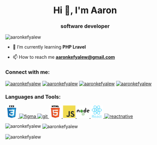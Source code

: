 <h1 align="center">Hi 👋, I'm Aaron</h1>
<h3 align="center">software developer</h3>

<p align="left"> <img src="https://komarev.com/ghpvc/?username=aaronkefyalew&label=Profile%20views&color=0e75b6&style=flat" alt="aaronkefyalew" /> </p>

- 🌱 I’m currently learning **PHP Lravel**

- 📫 How to reach me **aaronkefyalew@gmail.com**

<h3 align="left">Connect with me:</h3>
<p align="left">
<a href="https://linkedin.com/in/aaronkefyalew" target="blank"><img align="center" src="https://raw.githubusercontent.com/rahuldkjain/github-profile-readme-generator/master/src/images/icons/Social/linked-in-alt.svg" alt="aaronkefyalew" height="30" width="40" /></a>
<a href="https://instagram.com/aaronkefyalew" target="blank"><img align="center" src="https://raw.githubusercontent.com/rahuldkjain/github-profile-readme-generator/master/src/images/icons/Social/instagram.svg" alt="aaronkefyalew" height="30" width="40" /></a>
<a href="https://medium.com/aaronkefyalew" target="blank"><img align="center" src="https://raw.githubusercontent.com/rahuldkjain/github-profile-readme-generator/master/src/images/icons/Social/medium.svg" alt="aaronkefyalew" height="30" width="40" /></a>
<a href="https://www.leetcode.com/aaronkefyalew" target="blank"><img align="center" src="https://raw.githubusercontent.com/rahuldkjain/github-profile-readme-generator/master/src/images/icons/Social/leet-code.svg" alt="aaronkefyalew" height="30" width="40" /></a>
</p>

<h3 align="left">Languages and Tools:</h3>
<p align="left"> <a href="https://www.w3schools.com/css/" target="_blank" rel="noreferrer"> <img src="https://raw.githubusercontent.com/devicons/devicon/master/icons/css3/css3-original-wordmark.svg" alt="css3" width="40" height="40"/> </a> <a href="https://www.figma.com/" target="_blank" rel="noreferrer"> <img src="https://www.vectorlogo.zone/logos/figma/figma-icon.svg" alt="figma" width="40" height="40"/> </a> <a href="https://git-scm.com/" target="_blank" rel="noreferrer"> <img src="https://www.vectorlogo.zone/logos/git-scm/git-scm-icon.svg" alt="git" width="40" height="40"/> </a> <a href="https://www.w3.org/html/" target="_blank" rel="noreferrer"> <img src="https://raw.githubusercontent.com/devicons/devicon/master/icons/html5/html5-original-wordmark.svg" alt="html5" width="40" height="40"/> </a> <a href="https://developer.mozilla.org/en-US/docs/Web/JavaScript" target="_blank" rel="noreferrer"> <img src="https://raw.githubusercontent.com/devicons/devicon/master/icons/javascript/javascript-original.svg" alt="javascript" width="40" height="40"/> </a> <a href="https://nodejs.org" target="_blank" rel="noreferrer"> <img src="https://raw.githubusercontent.com/devicons/devicon/master/icons/nodejs/nodejs-original-wordmark.svg" alt="nodejs" width="40" height="40"/> </a> <a href="https://reactjs.org/" target="_blank" rel="noreferrer"> <img src="https://raw.githubusercontent.com/devicons/devicon/master/icons/react/react-original-wordmark.svg" alt="react" width="40" height="40"/> </a> <a href="https://reactnative.dev/" target="_blank" rel="noreferrer"> <img src="https://reactnative.dev/img/header_logo.svg" alt="reactnative" width="40" height="40"/> </a> </p>

<p><img align="left" src="https://github-readme-stats.vercel.app/api/top-langs?username=aaronkefyalew&show_icons=true&locale=en&layout=compact" alt="aaronkefyalew" /></p>

<p>&nbsp;<img align="center" src="https://github-readme-stats.vercel.app/api?username=aaronkefyalew&show_icons=true&locale=en" alt="aaronkefyalew" /></p>

<p><img align="center" src="https://github-readme-streak-stats.herokuapp.com/?user=aaronkefyalew&" alt="aaronkefyalew" /></p>
